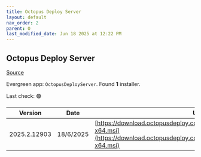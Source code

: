 ```yaml
---
title: Octopus Deploy Server
layout: default
nav_order: 2
parent: O
last_modified_date: Jun 18 2025 at 12:22 PM
---
```


## Octopus Deploy Server

[Source](https://octopus.com/)

Evergreen app: `OctopusDeployServer`. Found **1** installer.

Last check: 🟢

| Version      | Date      | URI                                                                                                                                                |
| ------------ | --------- | -------------------------------------------------------------------------------------------------------------------------------------------------- |
| 2025.2.12903 | 18/6/2025 | [https://download.octopusdeploy.com/octopus/Octopus.2025.2.12903-x64.msi](https://download.octopusdeploy.com/octopus/Octopus.2025.2.12903-x64.msi) |
